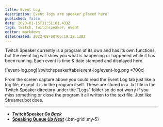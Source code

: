 ```yaml
---
title: Event Log
description: Event logs are speaker placed here 
published: false
date: 2023-01-15T11:51:01.433Z
tags: twitch, twitchspeaker, event
editor: markdown
dateCreated: 2022-08-08T00:10:28.128Z
---
```


Twitch Speaker currently is a program of its own and has its own functions, but the event log will show you what is happening or happened while it has been running. Each event is time & date stamped and displayed here.

![event-log.png](/twitchspeaker/tabs/event-log/event-log.png =700x)

From the screen capture above you could read the Event Log tab just like a log file, except it is in the program itself. These are stored in a .txt file in the Twitch Speaker directory under the “Logs” folder so do not worry if you miss something or close the program it all written to the text file. Just like Streamer.bot does.

---

- [<i class="mdi mdi-chevron-left"></i>**TwitchSpeaker *Go Back***](/TwitchSpeaker)
- [<i class="mdi mdi-human-queue text--twitch"></i>**Speaking Queue *Up Next***](/TwitchSpeaker/Speaking-Queue)
{.btn-grid .my-5}